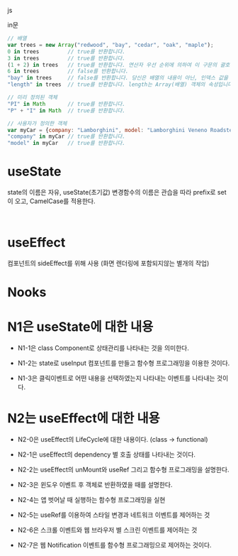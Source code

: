 js 

in문
~~~js
// 배열
var trees = new Array("redwood", "bay", "cedar", "oak", "maple");
0 in trees         // true를 반환합니다.
3 in trees         // true를 반환합니다.
(1 + 2) in trees   // true를 반환합니다. 연산자 우선 순위에 의하여 이 구문의 괄호는 없어도 됩니다.
6 in trees         // false를 반환합니다.
"bay" in trees     // false를 반환합니다. 당신은 배열의 내용이 아닌, 인덱스 값을 명시하여야 합니다.
"length" in trees  // true를 반환합니다. length는 Array(배열) 객체의 속성입니다.

// 미리 정의된 객체
"PI" in Math       // true를 반환합니다.
"P" + "I" in Math  // true를 반환합니다.

// 사용자가 정의한 객체
var myCar = {company: "Lamborghini", model: "Lamborghini Veneno Roadster", year: 2014};
"company" in myCar // true를 반환합니다.
"model" in myCar   // true를 반환합니다.
~~~

# useState
state의 이름은 자유,
useState(초기값)
변경함수의 이름은 관습을 따라 prefix로 set이 오고, CamelCase를 적용한다.
~~~js 



~~~


# useEffect

컴포넌트의 sideEffect를 위해 사용
(화면 렌더링에 포함되지않는 별개의 작업)


# Nooks 
# N1은 useState에 대한 내용 

- N1-1은 class Component로 상태관리를 나타내는 것을 의미한다.

- N1-2는 state로 useInput 컴포넌트를 만들고 함수형 프로그래밍을 이용한 것이다.

- N1-3은 클릭이벤트로 어떤 내용을 선택하였는지 나타내는 이벤트를 나타내는 것이다.

# N2는 useEffect에 대한 내용

- N2-0은 useEffect의 LifeCycle에 대한 내용이다. (class -> functional)

- N2-1은 useEffect의 dependency 별 호출 상태를 나타내는 것이다.

- N2-2는 useEffect의 unMount와 useRef 그리고 함수형 프로그래밍을 설명한다.

- N2-3은 윈도우 이벤트 후 객체로 반환하였을 때를 설명한다.

- N2-4는 앱 벗어날 때 실행하는 함수형 프로그래밍을 실현

- N2-5는 useRef를 이용하여 스타일 변경과 네트워크 이벤트를 제어하는 것

- N2-6은 스크롤 이벤트와 웹 브라우저 별 스크린 이벤트를 제어하는 것

- N2-7은 웹 Notification 이벤트를 함수형 프로그래밍으로 제어하는 것이다.